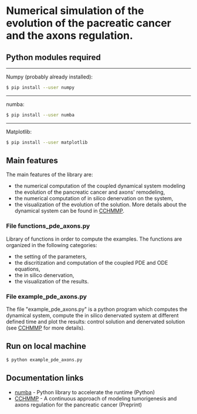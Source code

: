 # Numerical simulation of the evolution of the pacreatic cancer and the axons regulation.

## Python modules required
---
Numpy (probably already installed):
```sh
$ pip install --user numpy
```
---
numba:
```sh
$ pip install --user numba
```
---
Matplotlib:
```sh
$ pip install --user matplotlib
```
## Main features

The main features of the library are:
- the numerical computation of the coupled dynamical system modeling the evolution of the pancreatic cancer and axons' remodeling,
- the numerical computation of in silico denervation on the system,
- the visualization of the evolution of the solution.
More details about the dynamical system can be found in [CCHMMP](https://hal.archives-ouvertes.fr/hal-02263522).

### File functions_pde_axons.py

Library of functions in order to compute the examples. The functions are organized in the following categories:
* the setting of the parameters,
* the discritization and computation of the coupled PDE and ODE equations,
* the in silico denervation,
* the visualization of the results.

### File example_pde_axons.py

The file "example_pde_axons.py" is a python program which computes the dynamical system, compute the in silico denervated system at different defined time and plot the results: control solution and denervated solution (see [CCHMMP](https://hal.archives-ouvertes.fr/hal-02263522) for more details).




## Run on local machine 
```sh
$ python example_pde_axons.py
```

## Documentation links

* [numba](https://numba.pydata.org/) - Python library to accelerate the runtime (Python)
* [CCHMMP](https://hal.archives-ouvertes.fr/hal-02263522) - A continuous approach of modeling tumorigenesis and
axons regulation for the pancreatic cancer (Preprint)
